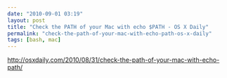 ```yaml
---
date: "2010-09-01 03:19"
layout: post
title: "Check the PATH of your Mac with echo $PATH - OS X Daily"
permalink: "check-the-path-of-your-mac-with-echo-path-os-x-daily"
tags: [bash, mac]
---
```


<a href="http://osxdaily.com/2010/08/31/check-the-path-of-your-mac-with-echo-path/">http://osxdaily.com/2010/08/31/check-the-path-of-your-mac-with-echo-path/</a>
